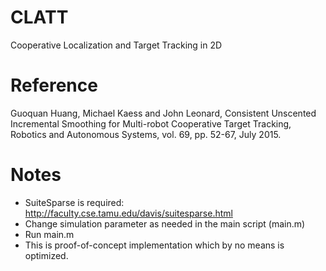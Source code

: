 # CLATT
Cooperative Localization and Target Tracking in 2D

# Reference
Guoquan Huang, Michael Kaess and John Leonard, Consistent Unscented Incremental Smoothing for Multi-robot Cooperative Target Tracking, Robotics and Autonomous Systems, vol. 69, pp. 52-67, July 2015.

# Notes
- SuiteSparse is required: http://faculty.cse.tamu.edu/davis/suitesparse.html
- Change simulation parameter as needed in the main script (main.m)
- Run main.m
- This is proof-of-concept implementation which by no means is optimized.